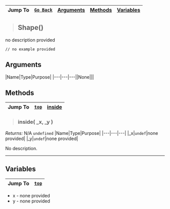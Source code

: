 |Jump To|[`Go Back`]()|[Arguments](#arguments)|[Methods](#methods)|[Variables](#variables)|
|---|---|---|---|---|
>## Shape()
no description provided
```GML
// no example provided
```
## Arguments
|Name|Type|Purpose|
|---|---|---||None|||

## Methods
|Jump To|[`top`](#)|[**inside**](#inside-_x-_y-)|
|---|---|---|
> ### inside( _x, _y )
*Returns:* N/A `undefined`
|Name|Type|Purpose|
|---|---|---|
|_x|`undef`|none provided|
|_y|`undef`|none provided|

No description.
***

## Variables
|Jump To|[`top`](#)|
|---|---|
* x - none provided
* y - none provided
